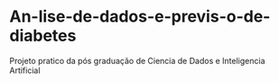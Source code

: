 # An-lise-de-dados-e-previs-o-de-diabetes
Projeto pratico da pós graduação de Ciencia de Dados e Inteligencia Artificial
